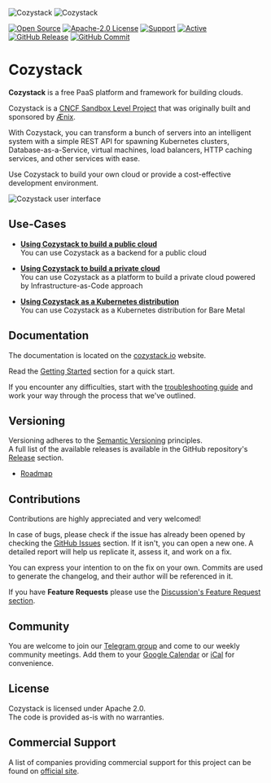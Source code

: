 ![Cozystack](img/cozystack-logo-black.svg#gh-light-mode-only)
![Cozystack](img/cozystack-logo-white.svg#gh-dark-mode-only)

[![Open Source](https://img.shields.io/badge/Open-Source-brightgreen)](https://opensource.org/)
[![Apache-2.0 License](https://img.shields.io/github/license/cozystack/cozystack)](https://opensource.org/licenses/)
[![Support](https://img.shields.io/badge/$-support-12a0df.svg?style=flat)](https://cozystack.io/support/)
[![Active](http://img.shields.io/badge/Status-Active-green.svg)](https://github.com/cozystack/cozystack)
[![GitHub Release](https://img.shields.io/github/release/cozystack/cozystack.svg?style=flat)](https://github.com/cozystack/cozystack/releases/latest)
[![GitHub Commit](https://img.shields.io/github/commit-activity/y/cozystack/cozystack)](https://github.com/cozystack/cozystack/graphs/contributors) 

# Cozystack

**Cozystack** is a free PaaS platform and framework for building clouds.

Cozystack is a [CNCF Sandbox Level Project](https://www.cncf.io/sandbox-projects/) that was originally built and sponsored by [Ænix](https://aenix.io/).

With Cozystack, you can transform a bunch of servers into an intelligent system with a simple REST API for spawning Kubernetes clusters,
Database-as-a-Service, virtual machines, load balancers, HTTP caching services, and other services with ease.

Use Cozystack to build your own cloud or provide a cost-effective development environment.  

![Cozystack user interface](https://cozystack.io/img/screenshot.png)

## Use-Cases

* [**Using Cozystack to build a public cloud**](https://cozystack.io/docs/guides/use-cases/public-cloud/)  
You can use Cozystack as a backend for a public cloud

* [**Using Cozystack to build a private cloud**](https://cozystack.io/docs/guides/use-cases/private-cloud/)  
You can use Cozystack as a platform to build a private cloud powered by Infrastructure-as-Code approach

* [**Using Cozystack as a Kubernetes distribution**](https://cozystack.io/docs/guides/use-cases/kubernetes-distribution/)  
You can use Cozystack as a Kubernetes distribution for Bare Metal


## Documentation

The documentation is located on the [cozystack.io](https://cozystack.io) website.

Read the [Getting Started](https://cozystack.io/docs/getting-started/) section for a quick start.

If you encounter any difficulties, start with the [troubleshooting guide](https://cozystack.io/docs/operations/troubleshooting/) and work your way through the process that we've outlined.

## Versioning

Versioning adheres to the [Semantic Versioning](http://semver.org/) principles.  
A full list of the available releases is available in the GitHub repository's [Release](https://github.com/cozystack/cozystack/releases) section.

- [Roadmap](https://cozystack.io/docs/roadmap/)

## Contributions

Contributions are highly appreciated and very welcomed!

In case of bugs, please check if the issue has already been opened by checking the [GitHub Issues](https://github.com/cozystack/cozystack/issues) section.
If it isn't, you can open a new one. A detailed report will help us replicate it, assess it, and work on a fix.

You can express your intention to on the fix on your own.
Commits are used to generate the changelog, and their author will be referenced in it.

If you have **Feature Requests** please use the [Discussion's Feature Request section](https://github.com/cozystack/cozystack/discussions/categories/feature-requests).

## Community

You are welcome to join our [Telegram group](https://t.me/cozystack) and come to our weekly community meetings.
Add them to your [Google Calendar](https://calendar.google.com/calendar?cid=ZTQzZDIxZTVjOWI0NWE5NWYyOGM1ZDY0OWMyY2IxZTFmNDMzZTJlNjUzYjU2ZGJiZGE3NGNhMzA2ZjBkMGY2OEBncm91cC5jYWxlbmRhci5nb29nbGUuY29t) or [iCal](https://calendar.google.com/calendar/ical/e43d21e5c9b45a95f28c5d649c2cb1e1f433e2e653b56dbbda74ca306f0d0f68%40group.calendar.google.com/public/basic.ics) for convenience.

## License

Cozystack is licensed under Apache 2.0.  
The code is provided as-is with no warranties.

## Commercial Support

A list of companies providing commercial support for this project can be found on [official site](https://cozystack.io/support/).

